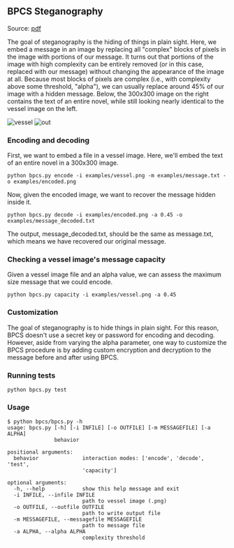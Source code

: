 ## BPCS Steganography

Source: [pdf](http://web.eece.maine.edu/~eason/steg/SPIE98.pdf)

The goal of steganography is the hiding of things in plain sight. Here, we embed a message in an image by replacing all "complex" blocks of pixels in the image with portions of our message. It turns out that portions of the image with high complexity can be entirely removed (or in this case, replaced with our message) without changing the appearance of the image at all. Because most blocks of pixels are complex (i.e., with complexity above some threshold, "alpha"), we can usually replace around 45% of our image with a hidden message. Below, the 300x300 image on the right contains the text of an entire novel, while still looking nearly identical to the vessel image on the left.

![vessel](https://cloud.githubusercontent.com/assets/1677179/14302935/10adb242-fb74-11e5-9cc7-e5a213760876.png)
![out](https://cloud.githubusercontent.com/assets/1677179/14302974/712fdfc8-fb74-11e5-89fe-a11a2116f055.png)

### Encoding and decoding

First, we want to embed a file in a vessel image. Here, we'll embed the text of an entire novel in a 300x300 image.

`python bpcs.py encode -i examples/vessel.png -m examples/message.txt -o examples/encoded.png`

Now, given the encoded image, we want to recover the message hidden inside it.

`python bpcs.py decode -i examples/encoded.png -a 0.45 -o examples/message_decoded.txt`

The output, message_decoded.txt, should be the same as message.txt, which means we have recovered our original message.

### Checking a vessel image's message capacity

Given a vessel image file and an alpha value, we can assess the maximum size message that we could encode.

`python bpcs.py capacity -i examples/vessel.png -a 0.45`

### Customization

The goal of steganography is to hide things in plain sight. For this reason, BPCS doesn't use a secret key or password for encoding and decoding. However, aside from varying the alpha parameter, one way to customize the BPCS procedure is by adding custom encryption and decryption to the message before and after using BPCS.

### Running tests

`python bpcs.py test`

### Usage

```
$ python bpcs/bpcs.py -h
usage: bpcs.py [-h] [-i INFILE] [-o OUTFILE] [-m MESSAGEFILE] [-a ALPHA]
               behavior

positional arguments:
  behavior              interaction modes: ['encode', 'decode', 'test',
                        'capacity']

optional arguments:
  -h, --help            show this help message and exit
  -i INFILE, --infile INFILE
                        path to vessel image (.png)
  -o OUTFILE, --outfile OUTFILE
                        path to write output file
  -m MESSAGEFILE, --messagefile MESSAGEFILE
                        path to message file
  -a ALPHA, --alpha ALPHA
                        complexity threshold
```
